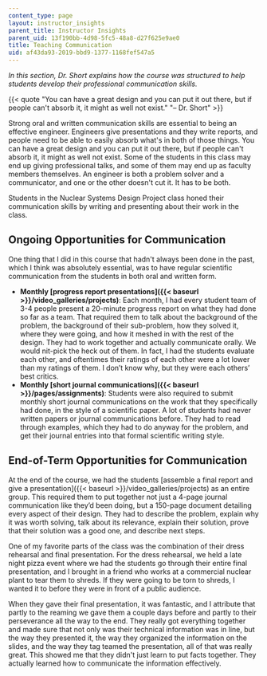 ```yaml
---
content_type: page
layout: instructor_insights
parent_title: Instructor Insights
parent_uid: 13f190bb-4d98-5fc5-48a8-d27f625e9ae0
title: Teaching Communication
uid: af43da93-2019-bbd9-1377-1168fef547a5
---
```


_In this section, Dr. Short explains how the course was structured to help students develop their professional communication skills._

{{< quote "You can have a great design and you can put it out there, but if people can't absorb it, it might as well not exist." "– Dr. Short" >}}

Strong oral and written communication skills are essential to being an effective engineer. Engineers give presentations and they write reports, and people need to be able to easily absorb what's in both of those things. You can have a great design and you can put it out there, but if people can't absorb it, it might as well not exist. Some of the students in this class may end up giving professional talks, and some of them may end up as faculty members themselves. An engineer is both a problem solver and a communicator, and one or the other doesn't cut it. It has to be both.

Students in the Nuclear Systems Design Project class honed their communication skills by writing and presenting about their work in the class.

Ongoing Opportunities for Communication
---------------------------------------

One thing that I did in this course that hadn't always been done in the past, which I think was absolutely essential, was to have regular scientific communication from the students in both oral and written form.

*   **Monthly [progress report presentations]({{< baseurl >}}/video_galleries/projects)**: Each month, I had every student team of 3-4 people present a 20-minute progress report on what they had done so far as a team. That required them to talk about the background of the problem, the background of their sub-problem, how they solved it, where they were going, and how it meshed in with the rest of the design. They had to work together and actually communicate orally. We would nit-pick the heck out of them. In fact, I had the students evaluate each other, and oftentimes their ratings of each other were a lot lower than my ratings of them. I don’t know why, but they were each others’ best critics.
*   **Monthly [short journal communications]({{< baseurl >}}/pages/assignments)**: Students were also required to submit monthly short journal communications on the work that they specifically had done, in the style of a scientific paper. A lot of students had never written papers or journal communications before. They had to read through examples, which they had to do anyway for the problem, and get their journal entries into that formal scientific writing style.

End-of-Term Opportunities for Communication
-------------------------------------------

At the end of the course, we had the students [assemble a final report and give a presentation]({{< baseurl >}}/video_galleries/projects) as an entire group. This required them to put together not just a 4-page journal communication like they’d been doing, but a 150-page document detailing every aspect of their design. They had to describe the problem, explain why it was worth solving, talk about its relevance, explain their solution, prove that their solution was a good one, and describe next steps.

One of my favorite parts of the class was the combination of their dress rehearsal and final presentation. For the dress rehearsal, we held a late night pizza event where we had the students go through their entire final presentation, and I brought in a friend who works at a commercial nuclear plant to tear them to shreds. If they were going to be torn to shreds, I wanted it to before they were in front of a public audience.

When they gave their final presentation, it was fantastic, and I attribute that partly to the reaming we gave them a couple days before and partly to their perseverance all the way to the end. They really got everything together and made sure that not only was their technical information was in line, but the way they presented it, the way they organized the information on the slides, and the way they tag teamed the presentation, all of that was really great. This showed me that they didn't just learn to put facts together. They actually learned how to communicate the information effectively.